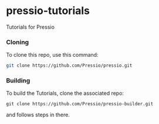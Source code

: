 # pressio-tutorials
Tutorials for Pressio

### Cloning
To clone this repo, use this command:
```bash
git clone https://github.com/Pressio/pressio.git
```

### Building
To build the Tutorials, clone the associated repo:
```
git clone https://github.com/Pressio/pressio-builder.git
```
and follows steps in there.

